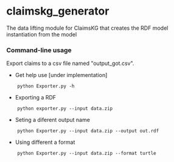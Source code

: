 # claimskg_generator
The data lifting module for ClaimsKG that creates the RDF model instantiation from the model 



### Command-line usage
Export claims to a csv file named "output_got.csv".
- Get help use  [under implementation]
```
    python Exporter.py -h
```
- Exporting a RDF
```
    python exporter.py --input data.zip
```
- Seting a diferent output name
```
    python Exporter.py --input data.zip --output out.rdf
```
- Using different a format
```
    python Exporter.py --input data.zip --format turtle
```
